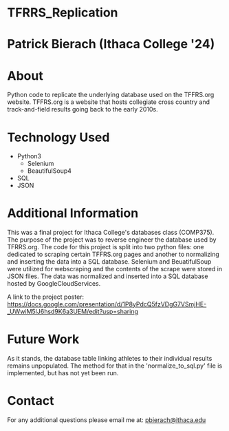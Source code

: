 # TFRRS_Replication
# Patrick Bierach (Ithaca College '24)

# About 
Python code to replicate the underlying database used on the TFFRS.org website. 
TFFRS.org is a website that hosts collegiate cross country and track-and-field results going back to the early 2010s. 

# Technology Used
  - Python3
    - Selenium
    - BeautifulSoup4
  - SQL
  - JSON
  
# Additional Information
This was a final project for Ithaca College's databases class (COMP375). The purpose of the project was to reverse engineer the database used by TFRRS.org. The code for this project is split into two python files: one dedicated to scraping certain TFFRS.org pages and another to normalizing and inserting the data into a SQL database. Selenium and BeuatifulSoup were utilized for webscraping and the contents of the scrape were stored in JSON files. The data was normalized and inserted into a SQL database hosted by GoogleCloudServices. 

A link to the project poster: https://docs.google.com/presentation/d/1P8yPdcQ5fzVDgG7VSmjHE-_UWwiM5lJ6hsd9K6a3UEM/edit?usp=sharing

# Future Work
As it stands, the database table linking athletes to their individual results remains unpopulated. The method for that in the 'normalize_to_sql.py' file is implemented, but has not yet been run. 

# Contact
For any additional questions please email me at: pbierach@ithaca.edu
